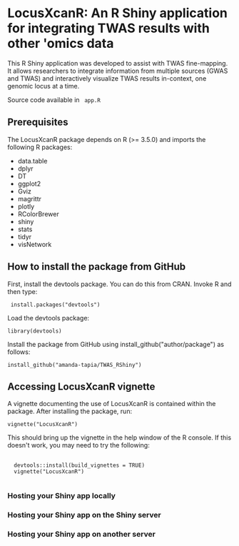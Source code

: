 # LocusXcanR: An R Shiny application for integrating TWAS results with other 'omics data
This R Shiny application was developed to assist with TWAS fine-mapping. It allows researchers to integrate information from multiple sources (GWAS and TWAS) and interactively visualize TWAS results in-context, one genomic locus at a time.

Source code available in <code> app.R </code>

## Prerequisites
The LocusXcanR package depends on R (>= 3.5.0) and imports the following R packages:
<ul>
  <li>data.table</li>
  <li>dplyr</li>
  <li>DT</li>
  <li>ggplot2</li>
  <li>Gviz</li>
  <li>magrittr</li>
  <li>plotly</li>
  <li>RColorBrewer</li>
  <li>shiny</li>
  <li>stats</li>
  <li>tidyr</li>
  <li>visNetwork</li>
</ul>

## How to install the package from GitHub
First, install the devtools package. You can do this from CRAN. Invoke R and then type:

<code> install.packages("devtools") </code>

Load the devtools package:

<code>library(devtools)</code>

Install the package from GitHub using install_github("author/package") as follows:

<code>install_github("amanda-tapia/TWAS_RShiny")</code>

## Accessing LocusXcanR vignette
A vignette documenting the use of LocusXcanR is contained within the package. After installing the package, run:

<code>vignette("LocusXcanR")</code>

This should bring up the vignette in the help window of the R console. If this doesn't work, you may need to try the following:

<pre>
  <code> 
  devtools::install(build_vignettes = TRUE)
  vignette("LocusXcanR")
  </code>
</pre>

### Hosting your Shiny app locally
### Hosting your Shiny app on the Shiny server
### Hosting your Shiny app on another server

